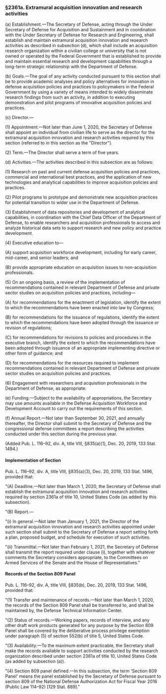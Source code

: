### §2361a. Extramural acquisition innovation and research activities ###

(a) Establishment.—The Secretary of Defense, acting through the Under Secretary of Defense for Acquisition and Sustainment and in coordination with the Under Secretary of Defense for Research and Engineering, shall establish and maintain extramural acquisition innovation and research activities as described in subsection (d), which shall include an acquisition research organization within a civilian college or university that is not owned or operated by the Federal Government that is established to provide and maintain essential research and development capabilities through a long-term strategic relationship with the Department of Defense.

(b) Goals.—The goal of any activity conducted pursuant to this section shall be to provide academic analyses and policy alternatives for innovation in defense acquisition policies and practices to policymakers in the Federal Government by using a variety of means intended to widely disseminate research findings from such an activity, in addition to executing demonstration and pilot programs of innovative acquisition policies and practices.

(c) Director.—

(1) Appointment.—Not later than June 1, 2020, the Secretary of Defense shall appoint an individual from civilian life to serve as the director for the extramural acquisition innovation and research activities required by this section (referred to in this section as the "Director").

(2) Term.—The Director shall serve a term of five years.

(d) Activities.—The activities described in this subsection are as follows:

(1) Research on past and current defense acquisition policies and practices, commercial and international best practices, and the application of new technologies and analytical capabilities to improve acquisition policies and practices.

(2) Pilot programs to prototype and demonstrate new acquisition practices for potential transition to wider use in the Department of Defense.

(3) Establishment of data repositories and development of analytical capabilities, in coordination with the Chief Data Officer of the Department of Defense, to enable researchers and acquisition professionals to access and analyze historical data sets to support research and new policy and practice development.

(4) Executive education to—

(A) support acquisition workforce development, including for early career, mid-career, and senior leaders; and

(B) provide appropriate education on acquisition issues to non-acquisition professionals.

(5) On an ongoing basis, a review of the implementation of recommendations contained in relevant Department of Defense and private sector studies on acquisition policies and practices, including—

(A) for recommendations for the enactment of legislation, identify the extent to which the recommendations have been enacted into law by Congress;

(B) for recommendations for the issuance of regulations, identify the extent to which the recommendations have been adopted through the issuance or revision of regulations;

(C) for recommendations for revisions to policies and procedures in the executive branch, identify the extent to which the recommendations have been adopted through issuance of an appropriate implementing directive or other form of guidance; and

(D) for recommendations for the resources required to implement recommendations contained in relevant Department of Defense and private sector studies on acquisition policies and practices.

(6) Engagement with researchers and acquisition professionals in the Department of Defense, as appropriate.

(e) Funding.—Subject to the availability of appropriations, the Secretary may use amounts available in the Defense Acquisition Workforce and Development Account to carry out the requirements of this section.

(f) Annual Report.—Not later than September 30, 2021, and annually thereafter, the Director shall submit to the Secretary of Defense and the congressional defense committees a report describing the activities conducted under this section during the previous year.

(Added Pub. L. 116–92, div. A, title VIII, §835(a)(1), Dec. 20, 2019, 133 Stat. 1494.)

#### Implementation of Section ####

Pub. L. 116–92, div. A, title VIII, §835(a)(3), Dec. 20, 2019, 133 Stat. 1496, provided that:

"(A) Deadline.—Not later than March 1, 2020, the Secretary of Defense shall establish the extramural acquisition innovation and research activities required by section 2361a of title 10, United States Code (as added by this subsection).

"(B) Report.—

"(i) In general.—Not later than January 1, 2021, the Director of the extramural acquisition innovation and research activities appointed under such section shall submit to the Secretary of Defense a report setting forth a plan, proposed budget, and schedule for execution of such activities.

"(ii) Transmittal.—Not later than February 1, 2021, the Secretary of Defense shall transmit the report required under clause (i), together with whatever comments the Secretary considers appropriate, to the Committees on Armed Services of the Senate and the House of Representatives."

#### Records of the Section 809 Panel ####

Pub. L. 116–92, div. A, title VIII, §835(b), Dec. 20, 2019, 133 Stat. 1496, provided that:

"(1) Transfer and maintenance of records.—Not later than March 1, 2020, the records of the Section 809 Panel shall be transferred to, and shall be maintained by, the Defense Technical Information Center.

"(2) Status of records.—Working papers, records of interview, and any other draft work products generated for any purpose by the Section 809 Panel shall be covered by the deliberative process privilege exemption under paragraph (5) of section 552(b) of title 5, United States Code.

"(3) Availability.—To the maximum extent practicable, the Secretary shall make the records available to support activities conducted by the research organization described under section 2361a of title 10, United States Code (as added by subsection (a)).

"(4) Section 809 panel defined.—In this subsection, the term 'Section 809 Panel' means the panel established by the Secretary of Defense pursuant to section 809 of the National Defense Authorization Act for Fiscal Year 2016 (Public Law 114–92) [129 Stat. 889]."